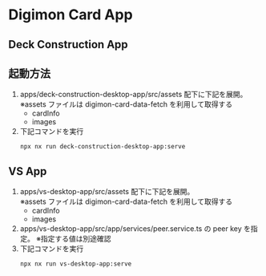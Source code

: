 # Digimon Card App

## Deck Construction App

## 起動方法

1. apps/deck-construction-desktop-app/src/assets 配下に下記を展開。  
   ※assets ファイルは digimon-card-data-fetch を利用して取得する
   - cardInfo
   - images
1. 下記コマンドを実行
   ```
   npx nx run deck-construction-desktop-app:serve
   ```

## VS App

1. apps/vs-desktop-app/src/assets 配下に下記を展開。  
   ※assets ファイルは digimon-card-data-fetch を利用して取得する
   - cardInfo
   - images
1. apps/vs-desktop-app/src/app/services/peer.service.ts の peer key を指定。
   ※指定する値は別途確認
1. 下記コマンドを実行
   ```
   npx nx run vs-desktop-app:serve
   ```
